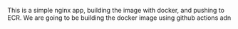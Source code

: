 This is a simple nginx app, building the image with docker, and pushing to ECR.
We are going to be building the docker image using github actions adn